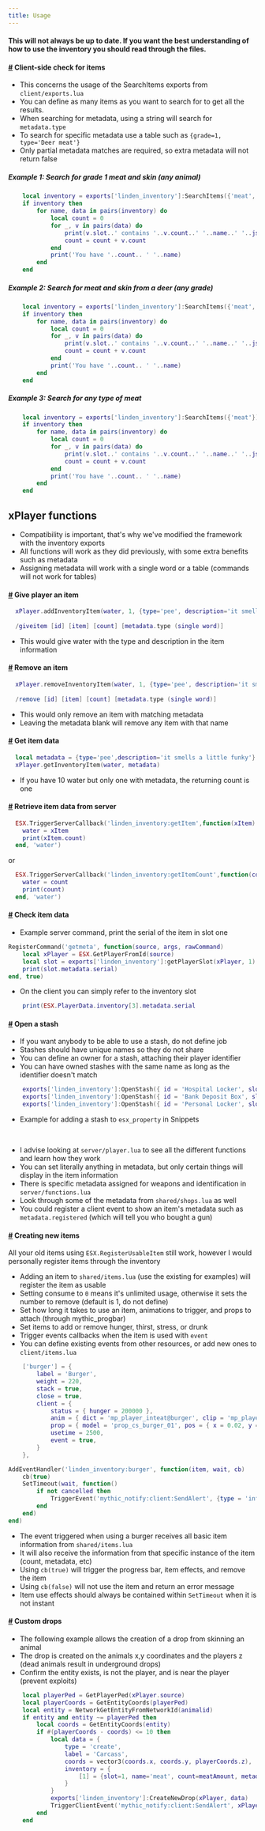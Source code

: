 ```yaml
---
title: Usage
---
```


#### This will not always be up to date. If you want the best understanding of how to use the inventory you should read through the files.

#### [#](usage/search-items) Client-side check for items
* This concerns the usage of the SearchItems exports from `client/exports.lua`
* You can define as many items as you want to search for to get all the results.
* When searching for metadata, using a string will search for `metadata.type`
* To search for specific metadata use a table such as `{grade=1, type='Deer meat'}`
* Only partial metadata matches are required, so extra metadata will not return false
##### Example 1: Search for grade 1 meat and skin (any animal)
```lua
	local inventory = exports['linden_inventory']:SearchItems({'meat', 'skin'}, {grade=1})
	if inventory then
		for name, data in pairs(inventory) do
			local count = 0
			for _, v in pairs(data) do
				print(v.slot..' contains '..v.count..' '..name..' '..json.encode(v.metadata))
				count = count + v.count
			end
			print('You have '..count.. ' '..name)
		end
	end
```
##### Example 2: Search for meat and skin from a deer (any grade)
```lua
	local inventory = exports['linden_inventory']:SearchItems({'meat', 'skin'}, {animal='a_c_deer'})
	if inventory then
		for name, data in pairs(inventory) do
			local count = 0
			for _, v in pairs(data) do
				print(v.slot..' contains '..v.count..' '..name..' '..json.encode(v.metadata))
				count = count + v.count
			end
			print('You have '..count.. ' '..name)
		end
	end
```
##### Example 3: Search for any type of meat
```lua
	local inventory = exports['linden_inventory']:SearchItems({'meat'})
	if inventory then
		for name, data in pairs(inventory) do
			local count = 0
			for _, v in pairs(data) do
				print(v.slot..' contains '..v.count..' '..name..' '..json.encode(v.metadata))
				count = count + v.count
			end
			print('You have '..count.. ' '..name)
		end
	end
```

## xPlayer functions
* Compatibility is important, that's why we've modified the framework with the inventory exports
* All functions will work as they did previously, with some extra benefits such as metadata
* Assigning metadata will work with a single word or a table (commands will not work for tables)

#### [#](usage/give-item) Give player an item
```lua
  xPlayer.addInventoryItem(water, 1, {type='pee', description='it smells a little funky'})
  
  /giveitem [id] [item] [count] [metadata.type (single word)]
```
* This would give water with the type and description in the item information

#### [#](usage/remove-item) Remove an item
```lua
  xPlayer.removeInventoryItem(water, 1, {type='pee', description='it smells a little funky'})
  
  /remove [id] [item] [count] [metadata.type (single word)]
```
* This would only remove an item with matching metadata
* Leaving the metadata blank will remove any item with that name

#### [#](usage/get-item) Get item data
```lua
  local metadata = {type='pee',description='it smells a little funky'}
  xPlayer.getInventoryItem(water, metadata)
```
* If you have 10 water but only one with metadata, the returning count is one

#### [#](usage/item-data) Retrieve item data from server
```lua
  ESX.TriggerServerCallback('linden_inventory:getItem',function(xItem)
    water = xItem
    print(xItem.count)
  end, 'water')
```
or
```lua
  ESX.TriggerServerCallback('linden_inventory:getItemCount',function(count)
    water = count
    print(count)
  end, 'water')
```

#### [#](usage/item-data) Check item data
* Example server command, print the serial of the item in slot one
```lua
RegisterCommand('getmeta', function(source, args, rawCommand)
	local xPlayer = ESX.GetPlayerFromId(source)
	local slot = exports['linden_inventory']:getPlayerSlot(xPlayer, 1)
	print(slot.metadata.serial)
end, true)
```
* On the client you can simply refer to the inventory slot
```lua
	print(ESX.PlayerData.inventory[3].metadata.serial
```

#### [#](usage/stash) Open a stash
* If you want anybody to be able to use a stash, do not define job
* Stashes should have unique names so they do not share
* You can define an owner for a stash, attaching their player identifier
* You can have owned stashes with the same name as long as the identifier doesn't match
```lua
	exports['linden_inventory']:OpenStash({ id = 'Hospital Locker', slots = 70, job= 'ambulance'})
	exports['linden_inventory']:OpenStash({ id = 'Bank Deposit Box', slots = 20, owner = ESX.GetPlayerData().identifier()})
	exports['linden_inventory']:OpenStash({ id = 'Personal Locker', slots = 20, job = 'police', owner = ESX.GetPlayerData().identifier()})
```
* Example for adding a stash to `esx_property` in Snippets

<br>

* I advise looking at `server/player.lua` to see all the different functions and learn how they work
* You can set literally anything in metadata, but only certain things will display in the item information
* There is specific metadata assigned for weapons and identification in `server/functions.lua`
* Look through some of the metadata from `shared/shops.lua` as well
* You could register a client event to show an item's metadata such as `metadata.registered` (which will tell you who bought a gun)


#### [#](usage/new-item) Creating new items
All your old items using `ESX.RegisterUsableItem` still work, however I would personally register items through the inventory
* Adding an item to `shared/items.lua` (use the existing for examples) will register the item as usable
* Setting consume to `0` means it's unlimited usage, otherwise it sets the number to remove (default is 1, do not define)
* Set how long it takes to use an item, animations to trigger, and props to attach (through mythic_progbar)
* Set items to add or remove hunger, thirst, stress, or drunk
* Trigger events callbacks when the item is used with `event`
* You can define existing events from other resources, or add new ones to `client/items.lua`

```lua
	['burger'] = {
		label = 'Burger',
		weight = 220,
		stack = true,
		close = true,
		client = {
			status = { hunger = 200000 },
			anim = { dict = 'mp_player_inteat@burger', clip = 'mp_player_int_eat_burger_fp' },
			prop = { model = 'prop_cs_burger_01', pos = { x = 0.02, y = 0.02, y = -0.02}, rot = { x = 0.0, y = 0.0, y = 0.0} },
			usetime = 2500,
			event = true,
		}
	},
```

```lua
AddEventHandler('linden_inventory:burger', function(item, wait, cb)
	cb(true)
	SetTimeout(wait, function()
		if not cancelled then
			TriggerEvent('mythic_notify:client:SendAlert', {type = 'inform', text = 'You ate a delicious burger', length = 2500})
		end
	end)
end)
```

* The event triggered when using a burger receives all basic item information from `shared/items.lua`
* It will also receive the information from that specific instance of the item (count, metadata, etc)
* Using `cb(true)` will trigger the progress bar, item effects, and remove the item
* Using `cb(false)` will not use the item and return an error message
* Item use effects should always be contained within `SetTimeout` when it is not instant


#### [#](usage/drops) Custom drops
* The following example allows the creation of a drop from skinning an animal
* The drop is created on the animals x,y coordinates and the players z (dead animals result in underground drops)
* Confirm the entity exists, is not the player, and is near the player (prevent exploits)
```lua
	local playerPed = GetPlayerPed(xPlayer.source)
	local playerCoords = GetEntityCoords(playerPed)
	local entity = NetworkGetEntityFromNetworkId(animalid)
	if entity and entity ~= playerPed then
		local coords = GetEntityCoords(entity)
		if #(playerCoords - coords) <= 10 then
			local data = {
				type = 'create',
				label = 'Carcass',
				coords = vector3(coords.x, coords.y, playerCoords.z),
				inventory = {
					[1] = {slot=1, name='meat', count=meatAmount, metadata={grade=grade, animal=Config.Animals[hash].ModNam, type=Config.Animals[hash].label..' meat', description='A cut of '..grade..' grade meat from a '..Config.Animals[hash].label}}
				}
			}
			exports['linden_inventory']:CreateNewDrop(xPlayer, data)
			TriggerClientEvent('mythic_notify:client:SendAlert', xPlayer.source, {type = 'inform', text = 'You have slaughtered an animal yielding a total of ' ..meatAmount.. 'pieces of meat.'})
		end
	end
 ```

